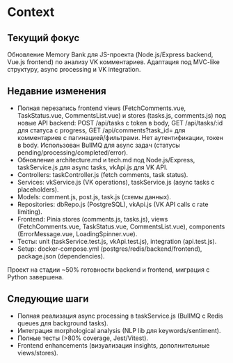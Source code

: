 # Context

## Текущий фокус
Обновление Memory Bank для JS-проекта (Node.js/Express backend, Vue.js frontend) по анализу VK комментариев. Адаптация под MVC-like структуру, async processing и VK integration.

## Недавние изменения
- Полная перезапись frontend views (FetchComments.vue, TaskStatus.vue, CommentsList.vue) и stores (tasks.js, comments.js) под новые API backend: POST /api/tasks с token в body, GET /api/tasks/:id для статуса с progress, GET /api/comments?task_id= для комментариев с пагинацией/фильтрами. Нет аутентификации, токен в body. Использован BullMQ для async задач (статусы pending/processing/completed/error).
- Обновление architecture.md и tech.md под Node.js/Express, taskService.js для async tasks, vkApi.js для VK API.
- Controllers: taskController.js (fetch comments, task status).
- Services: vkService.js (VK operations), taskService.js (async tasks с placeholders).
- Models: comment.js, post.js, task.js (схемы данных).
- Repositories: dbRepo.js (PostgreSQL), vkApi.js (VK API calls с rate limiting).
- Frontend: Pinia stores (comments.js, tasks.js), views (FetchComments.vue, TaskStatus.vue, CommentsList.vue), components (ErrorMessage.vue, LoadingSpinner.vue).
- Тесты: unit (taskService.test.js, vkApi.test.js), integration (api.test.js).
- Setup: docker-compose.yml (postgres/redis/backend/frontend), package.json (dependencies).

Проект на стадии ~50% готовности backend и frontend, миграция с Python завершена.

## Следующие шаги
- Полная реализация async processing в taskService.js (BullMQ с Redis queues для background tasks).
- Интеграция morphological analysis (NLP lib для keywords/sentiment).
- Полные тесты (>80% coverage, Jest/Vitest).
- Frontend enhancements (визуализация insights, дополнительные views/stores).